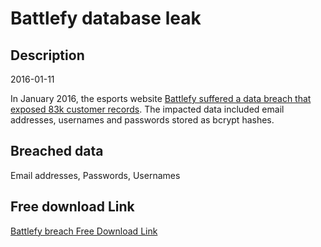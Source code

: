 # Battlefy database leak

## Description

2016-01-11

In January 2016, the esports website <a href="https://dotesports.com/general/news/battlefy-hack-data-breach-user-credentials-2800" target="_blank" rel="noopener">Battlefy suffered a data breach that exposed 83k customer records</a>. The impacted data included email addresses, usernames and passwords stored as bcrypt hashes.

## Breached data

Email addresses, Passwords, Usernames

## Free download Link

[Battlefy breach Free Download Link](https://tinyurl.com/2b2k277t)